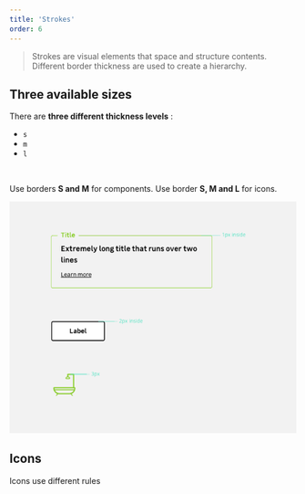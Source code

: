 ```yaml
---
title: 'Strokes'
order: 6
---
```


> Strokes are visual elements that space and structure contents. Different border thickness are used to create a hierarchy.

## Three available sizes

There are **three different thickness levels** :

- `s`
- `m`
- `l`

<br>

<hintitem>Use borders **S and M** for components.</hintitem>
<hintitem dont="true">Use border **S, M and L** for icons.</hintitem>

![strokesExemples](StrokesExemples.png)

## Icons

Icons use different rules <br>
